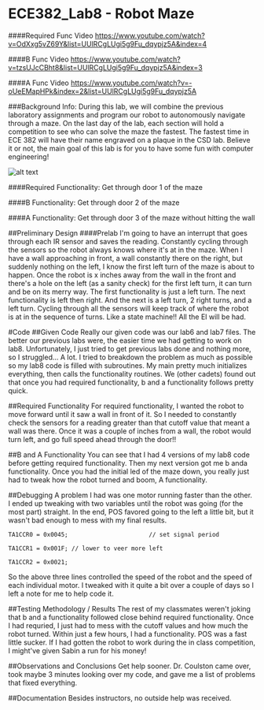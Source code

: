 ECE382_Lab8 - Robot Maze
========================

####Required Func Video
https://www.youtube.com/watch?v=OdXxg5vZ69Y&list=UUlRCgLUgi5g9Fu_dqypjz5A&index=4

####B Func Video
https://www.youtube.com/watch?v=tzsUJcCBht8&list=UUlRCgLUgi5g9Fu_dqypjz5A&index=3

####A Func Video
https://www.youtube.com/watch?v=-oUeEMapHPk&index=2&list=UUlRCgLUgi5g9Fu_dqypjz5A

###Background Info:
During this lab, we will combine the previous laboratory assignments and program our robot to autonomously navigate through a maze.  On the last day of the lab, each section will hold a competition to see who can solve the maze the fastest.  The fastest time in ECE 382 will have their name engraved on a plaque in the CSD lab.  Believe it or not, the main goal of this lab is for you to have some fun with computer engineering!

![alt text](https://raw.githubusercontent.com/NathanRuprecht/ECE382_Lab8/master/maze_diagram.png "Maze")

####Required Functionality:
Get through door 1 of the maze

####B Functionality:
Get through door 2 of the maze

####A Functionality:
Get through door 3 of the maze without hitting the wall

##Preliminary Design
####Prelab
  I'm going to have an interrupt that goes through each IR sensor and saves the reading.  Constantly cycling through the sensors so the robot always knows where it's at in the maze.  When I have a wall approaching in front, a wall constantly there on the right, but suddenly nothing on the left, I know the first left turn of the maze is about to happen.  Once the robot is x inches away from the wall in the front and there's a hole on the left (as a sanity check) for the first left turn, it can turn and be on its merry way.  The first functionality is just a left turn.  The next functionality is left then right.  And the next is a left turn, 2 right turns, and a left turn.  Cycling through all the sensors will keep track of where the robot is at in the sequence of turns.  Like a state machine!!  All the EI will be had.

#Code
##Given Code
Really our given code was our lab6 and lab7 files.  The better our previous labs were, the easier time we had getting to work on lab8.  Unfortunately, I just tried to get previous labs done and nothing more, so I struggled... A lot.  I tried to breakdown the problem as much as possible so my lab8 code is filled with subroutines.  My main pretty much initializes everything, then calls the functionality routines.  We (other cadets) found out that once you had required functionality, b and a functionality follows pretty quick.

##Required Functionality
For required functionality, I wanted the robot to move forward until it saw a wall in front of it.  So I needed to constantly check the sensors for a reading greater than that cutoff value that meant a wall was there.  Once it was a couple of inches from a wall, the robot would turn left, and go full speed ahead through the door!!

##B and A Functionality
You can see that I had 4 versions of my lab8 code before getting required functionality.  Then my next version got me b anda functionality.  Once you had the initial led of the maze down, you really just had to tweak how the robot turned and boom, A functionality.

##Debugging
A problem I had was one motor running faster than the other.  I ended up tweaking with two variables until the robot was going (for the most part) straight.  In the end, POS favored going to the left a little bit, but it wasn't bad enough to mess with my final results.

    TA1CCR0 = 0x0045;						// set signal period

    TA1CCR1 = 0x001F; // lower to veer more left

    TA1CCR2 = 0x0021;

So the above three lines controlled the speed of the robot and the speed of each individual motor.  I tweaked with it quite a bit over a couple of days so I left a note for me to help code it.

##Testing Methodology / Results
The rest of my classmates weren't joking that b and a functionality followed close behind required functionality.  Once I had requried, I just had to mess with the cutoff values and how much the robot turned.  Within just a few hours, I had a functionality.  POS was a fast little sucker.  If I had gotten the robot to work during the in class competition, I might've given Sabin a run for his money!

##Observations and Conclusions
Get help sooner.  Dr. Coulston came over, took maybe 3 minutes looking over my code, and gave me a list of problems that fixed everything. 

##Documentation
Besides instructors, no outside help was received.
